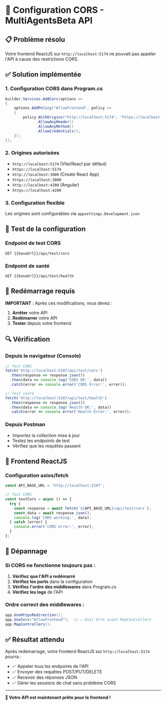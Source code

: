 # 🔧 Configuration CORS - MultiAgentsBeta API

## 📋 Problème résolu
Votre frontend ReactJS sur `http://localhost:5174` ne pouvait pas appeler l'API à cause des restrictions CORS.

## ✅ Solution implémentée

### 1. **Configuration CORS dans Program.cs**
```csharp
builder.Services.AddCors(options =>
{
    options.AddPolicy("AllowFrontend", policy =>
    {
        policy.WithOrigins("http://localhost:5174", "https://localhost:5174")
              .AllowAnyHeader()
              .AllowAnyMethod()
              .AllowCredentials();
    });
});
```

### 2. **Origines autorisées**
- `http://localhost:5174` (Vite/React par défaut)
- `https://localhost:5174`
- `http://localhost:3000` (Create React App)
- `https://localhost:3000`
- `http://localhost:4200` (Angular)
- `https://localhost:4200`

### 3. **Configuration flexible**
Les origines sont configurables via `appsettings.Development.json`

## 🧪 Test de la configuration

### **Endpoint de test CORS**
```http
GET {{baseUrl}}/api/test/cors
```

### **Endpoint de santé**
```http
GET {{baseUrl}}/api/test/health
```

## 🚀 Redémarrage requis

**IMPORTANT** : Après ces modifications, vous devez :

1. **Arrêter** votre API
2. **Redémarrer** votre API
3. **Tester** depuis votre frontend

## 🔍 Vérification

### **Depuis le navigateur (Console)**
```javascript
// Test CORS
fetch('http://localhost:5107/api/test/cors')
  .then(response => response.json())
  .then(data => console.log('CORS OK:', data))
  .catch(error => console.error('CORS Error:', error));

// Test santé
fetch('http://localhost:5107/api/test/health')
  .then(response => response.json())
  .then(data => console.log('Health OK:', data))
  .catch(error => console.error('Health Error:', error));
```

### **Depuis Postman**
- Importez la collection mise à jour
- Testez les endpoints de test
- Vérifiez que les requêtes passent

## 📱 Frontend ReactJS

### **Configuration axios/fetch**
```javascript
const API_BASE_URL = 'http://localhost:5107';

// Test CORS
const testCors = async () => {
  try {
    const response = await fetch(`${API_BASE_URL}/api/test/cors`);
    const data = await response.json();
    console.log('CORS working:', data);
  } catch (error) {
    console.error('CORS error:', error);
  }
};
```

## 🚨 Dépannage

### **Si CORS ne fonctionne toujours pas :**

1. **Vérifiez que l'API a redémarré**
2. **Vérifiez les ports** dans la configuration
3. **Vérifiez l'ordre des middlewares** dans Program.cs
4. **Vérifiez les logs** de l'API

### **Ordre correct des middlewares :**
```csharp
app.UseHttpsRedirection();
app.UseCors("AllowFrontend");  // ← Doit être avant MapControllers
app.MapControllers();
```

## ✅ Résultat attendu

Après redémarrage, votre frontend ReactJS sur `http://localhost:5174` pourra :
- ✅ Appeler tous les endpoints de l'API
- ✅ Envoyer des requêtes POST/PUT/DELETE
- ✅ Recevoir des réponses JSON
- ✅ Gérer les sessions de chat sans problème CORS

---

**🎉 Votre API est maintenant prête pour le frontend !**

